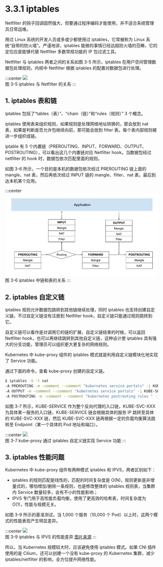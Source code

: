 # 3.3.1 iptables 

Netfilter 的钩子回调固然强大，但要通过程序编码才能使用，并不适合系统管理员日常运维。

用过 Linux 系统的开发人员或多或少都使用过 iptables，它常被称为 Linux 系统“自带的防火墙”。严谨地讲，iptables 能做的事情已经远超防火墙的范畴，它的定位应是能够代替 Netfilter 多数常规功能的 IP 包过滤工具。

Netfilter 与 iptables 两者之间的关系如图 3-5 所示，iptables 在用户空间管理数据包处理规则，内核中 Netfilter 根据 iptables 的配置对数据包进行处理。

:::center
  ![](../assets/iptables.png)<br/>
  图 3-5 iptables 与 Netfilter 的关系
:::

## 1. iptables 表和链

iptables 包括了“tables（表）”、“chain（链）”和“rules（规则）” 3 个概念。

iptables 使用表来组织规则，如果规则是处理网络地址转换的，那会放到 nat 表，如果是判断是否允许包继续向前，那可能会放到 filter 表。每个表内部规则被进一步组织成链。

iptable 有 5 个内置链（PREROUTING、INPUT、FORWARD、OUTPUT、POSTROUTING），可以看出这几个内置链对应 Netfilter hook。当数据包经过 netfilter 的 hook 时，数据包依次匹配里面的规则。

如图 3-6 所示，一个目的是本机的数据包依次经过 PREROUTING 链上面的 mangle、nat 表，然后再依次经过 INPUT 链的 mangle、filter、nat 表，最后到达本机某个应用。

:::center
  ![](../assets/iptables-chain.png)<br/>
  图 3-6 iptables 中链和表的关系
:::

## 2. iptables 自定义链

iptables 规则允许数据包跳转到其他链继续处理，同时 iptables 也支持创建自定义链，不过自定义链没有注册到 Netfilter hook，自定义链只能通过规则跳转到它。

自定义链可以看作是对调用它的链的扩展，自定义链结束的时候，可以返回 Netfilter hook，也可以再继续跳转到其他自定义链，这种设计使 iptables 具有强大的分支功能，管理员可以组织更大更复杂的网络规则。

Kubernetes 中 kube-proxy 组件的 iptables 模式就是利用自定义链模块化地实现了 Service 功能。

通过下面的命令，查看 kube-proxy 创建的自定义链。

```bash
$ iptables -S -t nat
-A PREROUTING -m -comment --comment "kubernetes service portals" -j KUBE-SERVICES
-A OUTPUT -m -comment --comment "kubernetes service portals" -j KUBE-SERVICES
-A POSTROUTING -m -comment --comment "kubernetes postrouting rules " -j KUBE-POSTROUTING
```

如图 3-7 所示，KUBE-SERVICE 作为整个反向代理的入口链，KUBE-SVC-XXX 为具体某一服务的入口链，KUBE-SERVICE 链会根据具体的服务 IP 跳转至具体的 KUBE-SVC-XXX 链，然后 KUBE-SVC-XXX 链再根据一定的负载均衡算法跳转至 Endpoint（某一个具体的 Pod 地址和端口）。

:::center
  ![](../assets/custom-chain.png)<br/>
  图 3-7 kube-proxy 通过 iptables 自定义链实现 Service 功能
:::

## 3. iptables 性能问题

Kubernetes 中 kube-proxy 组件有两种模式 iptables 和 IPVS，两者区别如下：

- iptables 的规则匹配是线性的，匹配的时间复杂度是 O(N)，规则更新是非增量式的，哪怕增加/删除一条规则，也是修改整体的 iptables 规则表，当集群内 Service 数量较多，会有不小的性能影响；
- IPVS 专门用于高性能负载均衡，使用了更高效的哈希表，时间复杂度为 O(1)，性能与规模无关。

如图 3-9 所示的基准测试，当 1,000 个服务（10,000 个 Pod）以上时，这两个模式的性能表现产生明显差异。

:::center
  ![](../assets/iptables-vs-ipvs.png)<br/>
  图 3-9 iptables 与 IPVS 的性能差异 [图片来源](https://www.tigera.io/blog/comparing-kube-proxy-modes-iptables-or-ipvs/)
:::

所以，当 Kubernetes 规模较大时，应该避免使用 iptables 模式。如果 CNI 插件使用的是 Cilium，还可以创建一个没有 kube-proxy 的 Kubernetes 集群，减少 iptables/netfilter 的影响，全方位提升网络性能。 
